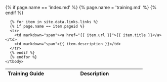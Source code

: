 <div>
  <table>
    <colgroup>
      <col width="30%" />
      <col width="70%" />
    </colgroup>
    <thead>
      <tr class="header">
        <th>Training Guide</th>
        <th>Description</th>
      </tr>
    </thead>
    <tbody>
      {% if page.name == 'index.md' %}
        {% page.name = 'training.md' %}
      {% endif %}
      
      {% for item in site.data.links.links %}
      {% if page.name == item.pageid %}
      <tr>
        <td markdown="span"><a href="{{ item.url }}">{{ item.title }}</a></td>
        <td markdown="span">{{ item.description }}</td>
      </tr>    
      {% endif %}
      {% endfor %}
    </tbody>
  </table>
</div>
